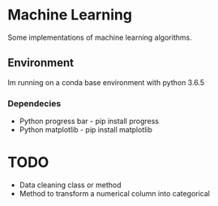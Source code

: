 # Machine Learning

Some implementations of machine learning algorithms.

## Environment
Im running on a conda base environment with python 3.6.5
### Dependecies
* Python progress bar - pip install progress
* Python matplotlib - pip install matplotlib

# TODO
* Data cleaning class or method
* Method to transform a numerical column into categorical
